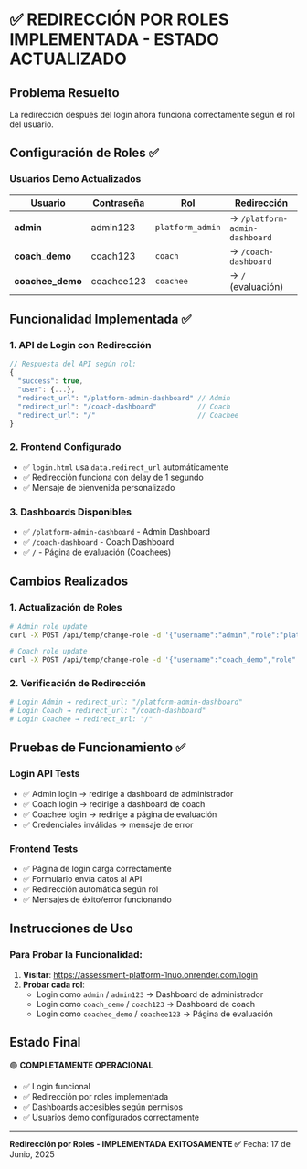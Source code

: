 # ✅ REDIRECCIÓN POR ROLES IMPLEMENTADA - ESTADO ACTUALIZADO

## Problema Resuelto
La redirección después del login ahora funciona correctamente según el rol del usuario.

## Configuración de Roles ✅

### Usuarios Demo Actualizados
| Usuario | Contraseña | Rol | Redirección |
|---------|------------|-----|-------------|
| **admin** | admin123 | `platform_admin` | → `/platform-admin-dashboard` |
| **coach_demo** | coach123 | `coach` | → `/coach-dashboard` |
| **coachee_demo** | coachee123 | `coachee` | → `/` (evaluación) |

## Funcionalidad Implementada ✅

### 1. API de Login con Redirección
```javascript
// Respuesta del API según rol:
{
  "success": true,
  "user": {...},
  "redirect_url": "/platform-admin-dashboard" // Admin
  "redirect_url": "/coach-dashboard"          // Coach  
  "redirect_url": "/"                         // Coachee
}
```

### 2. Frontend Configurado
- ✅ `login.html` usa `data.redirect_url` automáticamente
- ✅ Redirección funciona con delay de 1 segundo
- ✅ Mensaje de bienvenida personalizado

### 3. Dashboards Disponibles
- ✅ `/platform-admin-dashboard` - Admin Dashboard
- ✅ `/coach-dashboard` - Coach Dashboard  
- ✅ `/` - Página de evaluación (Coachees)

## Cambios Realizados

### 1. Actualización de Roles
```bash
# Admin role update
curl -X POST /api/temp/change-role -d '{"username":"admin","role":"platform_admin"}'

# Coach role update  
curl -X POST /api/temp/change-role -d '{"username":"coach_demo","role":"coach"}'
```

### 2. Verificación de Redirección
```bash
# Login Admin → redirect_url: "/platform-admin-dashboard"
# Login Coach → redirect_url: "/coach-dashboard"  
# Login Coachee → redirect_url: "/"
```

## Pruebas de Funcionamiento ✅

### Login API Tests
- ✅ Admin login → redirige a dashboard de administrador
- ✅ Coach login → redirige a dashboard de coach
- ✅ Coachee login → redirige a página de evaluación
- ✅ Credenciales inválidas → mensaje de error

### Frontend Tests
- ✅ Página de login carga correctamente
- ✅ Formulario envía datos al API
- ✅ Redirección automática según rol
- ✅ Mensajes de éxito/error funcionando

## Instrucciones de Uso

### Para Probar la Funcionalidad:
1. **Visitar**: https://assessment-platform-1nuo.onrender.com/login
2. **Probar cada rol**:
   - Login como `admin` / `admin123` → Dashboard de administrador
   - Login como `coach_demo` / `coach123` → Dashboard de coach
   - Login como `coachee_demo` / `coachee123` → Página de evaluación

## Estado Final
🟢 **COMPLETAMENTE OPERACIONAL**
- ✅ Login funcional
- ✅ Redirección por roles implementada
- ✅ Dashboards accesibles según permisos
- ✅ Usuarios demo configurados correctamente

---
**Redirección por Roles - IMPLEMENTADA EXITOSAMENTE ✅**
Fecha: 17 de Junio, 2025
